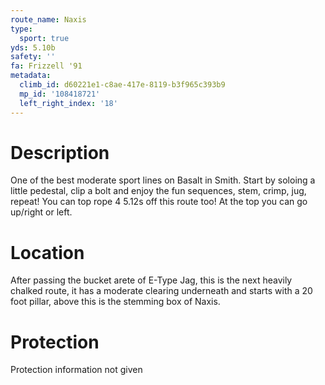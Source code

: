```yaml
---
route_name: Naxis
type:
  sport: true
yds: 5.10b
safety: ''
fa: Frizzell '91
metadata:
  climb_id: d60221e1-c8ae-417e-8119-b3f965c393b9
  mp_id: '108418721'
  left_right_index: '18'
---
```

# Description
One of the best moderate sport lines on Basalt in Smith.  Start by soloing a little pedestal, clip a bolt and enjoy the fun sequences, stem, crimp, jug, repeat!  You can top rope 4 5.12s off this route too!  At the top you can go up/right or left.

# Location
After passing the bucket arete of E-Type Jag, this is the next heavily chalked route, it has a moderate clearing underneath and starts with a 20 foot pillar, above this is the stemming box of Naxis.

# Protection
Protection information not given
